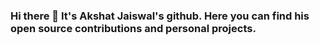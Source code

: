 ### Hi there 👋 It's Akshat Jaiswal's github. Here you can find his open source contributions and personal projects.

